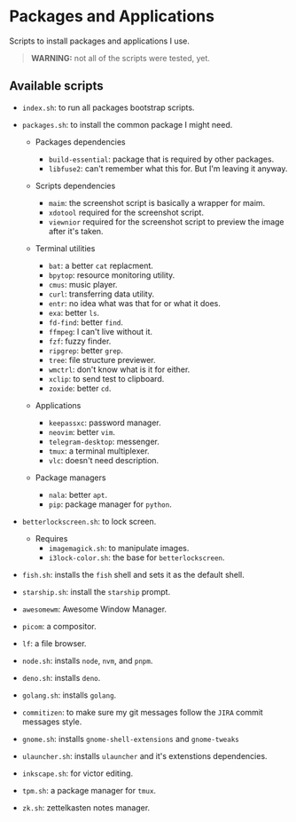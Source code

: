 # Packages and Applications

Scripts to install packages and applications I use.

> **WARNING:** not all of the scripts were tested, yet.

## Available scripts

- `index.sh`: to run all packages bootstrap scripts.

- `packages.sh`: to install the common package I might need.

  - Packages dependencies
    - `build-essential`: package that is required by other packages.
    - `libfuse2`: can't remember what this for. But I'm leaving it anyway.

  - Scripts dependencies
    - `maim`: the screenshot script is basically a wrapper for maim.
    - `xdotool` required for the screenshot script.
    - `viewnior` required for the screenshot script to preview the image after it's taken.

  - Terminal utilities
    - `bat`: a better `cat` replacment.
    - `bpytop`: resource monitoring utility.
    - `cmus`: music player.
    - `curl`: transferring data utility.
    - `entr`: no idea what was that for or what it does.
    - `exa`: better `ls`.
    - `fd-find`: better `find`.
    - `ffmpeg`: I can't live without it.
    - `fzf`: fuzzy finder.
    - `ripgrep`: better `grep`.
    - `tree`: file structure previewer.
    - `wmctrl`: don't know what is it for either.
    - `xclip`: to send test to clipboard.
    - `zoxide`: better `cd`.

  - Applications
    - `keepassxc`: password manager.
    - `neovim`: better `vim`.
    - `telegram-desktop`: messenger.
    - `tmux`: a terminal multiplexer.
    - `vlc`: doesn't need description.

  - Package managers
    - `nala`: better `apt`.
    - `pip`: package manager for `python`.

- `betterlockscreen.sh`: to lock screen.

  - Requires
    - `imagemagick.sh`: to manipulate images.
    - `i3lock-color.sh`: the base for `betterlockscreen`.

- `fish.sh`: installs the `fish` shell and sets it as the default shell.
- `starship.sh`: install the `starship` prompt.

- `awesomewm`: Awesome Window Manager.
- `picom`: a compositor.

- `lf`: a file browser.

- `node.sh`: installs `node`, `nvm`, and `pnpm`.
- `deno.sh`: installs `deno`.
- `golang.sh`: installs `golang`.

- `commitizen`: to make sure my git messages follow the `JIRA` commit messages
  style.

- `gnome.sh`: installs `gnome-shell-extensions` and `gnome-tweaks`
- `ulauncher.sh`: installs `ulauncher` and it's extenstions dependencies.

- `inkscape.sh`: for victor editing.

- `tpm.sh`: a package manager for `tmux`.

- `zk.sh`: zettelkasten notes manager.

